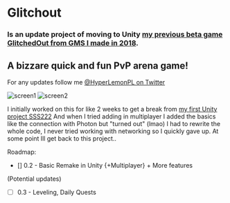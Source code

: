 # Glitchout
### Is an update project of moving to Unity [my previous beta game GlitchedOut from GMS I made in 2018](https://github.com/HyperGamesDev/GlitchedOut-GMS-0.1-).
## A bizzare quick and fun PvP arena game!
For any updates follow me [@HyperLemonPL on Twitter](https://twitter.com/HyperLemonPL)

![screen1](https://i.imgur.com/Dduc4ds.jpg?1)
![screen2](https://i.imgur.com/ja8I43k.jpg?1)

I initially worked on this for like 2 weeks to get a break from [my first Unity project SSS222](https://github.com/HyperGamesDev/sss222)
And when I tried adding in multiplayer I added the basics like the connection with Photon but "turned out" (lmao) I had to rewrite the whole code,
I never tried working with networking so I quickly gave up.
At some point Ill get back to this project..

Roadmap:
- [] 0.2 - Basic Remake in Unity {+Multiplayer} + More features

(Potential updates)
- [ ] 0.3 - Leveling, Daily Quests

